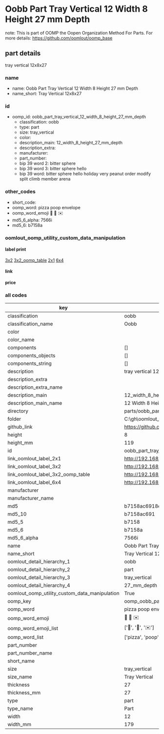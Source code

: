 # Oobb Part Tray Vertical 12 Width 8 Height 27 mm Depth  

note: This is part of OOMP the Oopen Organization Method For Parts. For more details: https://github.com/oomlout/oomp_base

##  part details
  



tray vertical 12x8x27



### name
* name: Oobb Part Tray Vertical 12 Width 8 Height 27 mm Depth
* name_short: Tray Vertical 12x8x27 
### id
* oomp_id: oobb_part_tray_vertical_12_width_8_height_27_mm_depth
  * classification: oobb
  * type: part
  * size: tray_vertical
  * color: 
  * description_main: 12_width_8_height_27_mm_depth
  * description_extra: 
  * manufacturer: 
  * part_number: 
  * bip 39 word 2: bitter sphere
  * bip 39 word 3: bitter sphere hello
  * bip 39 word: bitter sphere hello holiday very peanut order modify split climb member arena

### other_codes
* short_code: 
* oomp_word: pizza poop envelope
* oomp_word_emoji :pizza: :poop: :envelope:
* md5_6_alpha: 7566i
* md5_6: b7158a






### oomlout_oomp_utility_custom_data_manipulation
#### label print
[3x2](http://192.168.1.245:1112/?label=oomp%207566i)
[3x2_oomp_table](http://192.168.1.108:1112/?label=oomp%207566i)
[2x1](http://192.168.1.242:1112/?label=oomp%207566i)
[6x4](http://192.168.1.55:1112/?label=oomp%207566i)    

#### link

                              

#### price







### all codes 
| key | value |  
| --- | --- |  
| classification | oobb |  
| classification_name | Oobb |  
| color |  |  
| color_name |  |  
| components | [] |  
| components_objects | [] |  
| components_string | [] |  
| description | tray vertical 12x8x27 |  
| description_extra |  |  
| description_extra_name |  |  
| description_main | 12_width_8_height_27_mm_depth |  
| description_main_name | 12 Width 8 Height 27 mm Depth |  
| directory | parts/oobb_part_tray_vertical_12_width_8_height_27_mm_depth |  
| folder | C:\gh\oomlout_oobb_version_4_generated_parts\parts\oobb_part_tray_vertical_12_width_8_height_27_mm_depth |  
| github_link | https://github.com/oomlout/oomlout_oomp_part_src/tree/main/parts/oobb_part_tray_vertical_12_width_8_height_27_mm_depth |  
| height | 8 |  
| height_mm | 119 |  
| id | oobb_part_tray_vertical_12_width_8_height_27_mm_depth |  
| link_oomlout_label_2x1 | http://192.168.1.242:1112/?label=oomp%207566i |  
| link_oomlout_label_3x2 | http://192.168.1.245:1112/?label=oomp%207566i |  
| link_oomlout_label_3x2_oomp_table | http://192.168.1.108:1112/?label=oomp%207566i |  
| link_oomlout_label_6x4 | http://192.168.1.55:1112/?label=oomp%207566i |  
| manufacturer |  |  
| manufacturer_name |  |  
| md5 | b7158ac6918eb38687f976ccd5b458b6 |  
| md5_10 | b7158ac691 |  
| md5_5 | b7158 |  
| md5_6 | b7158a |  
| md5_6_alpha | 7566i |  
| name | Oobb Part Tray Vertical 12 Width 8 Height 27 mm Depth |  
| name_short | Tray Vertical 12x8x27  |  
| oomlout_detail_hierarchy_1 | oobb |  
| oomlout_detail_hierarchy_2 | part |  
| oomlout_detail_hierarchy_3 | tray_vertical |  
| oomlout_detail_hierarchy_4 | 27_mm_depth |  
| oomlout_oomp_utility_custom_data_manipulation | True |  
| oomp_key | oomp_oobb_part_tray_vertical_12_width_8_height_27_mm_depth |  
| oomp_word | pizza poop envelope |  
| oomp_word_emoji | :pizza: :poop: :envelope: |  
| oomp_word_emoji_list | [':pizza:', ':poop:', ':envelope:'] |  
| oomp_word_list | ['pizza', 'poop', 'envelope'] |  
| part_number |  |  
| part_number_name |  |  
| short_name |  |  
| size | tray_vertical |  
| size_name | Tray Vertical |  
| thickness | 27 |  
| thickness_mm | 27 |  
| type | part |  
| type_name | Part |  
| width | 12 |  
| width_mm | 179 |  
